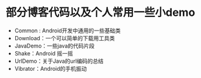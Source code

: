 部分博客代码以及个人常用一些小demo
======

- Common : Android开发中通用的一些基础类
- Download：一个可以简单的下载用工具类
- JavaDemo：一些java的代码片段
- Shake：Android 摇一摇
- UrlDemo：关于Java的url编码的总结
- Vibrator：Android的手机振动
